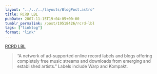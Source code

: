 ```yaml
---
layout: "../../../layouts/BlogPost.astro"
title: RCRD LBL
pubDate: 2007-11-15T19:04:05+00:00
tumblr_permalink: /post/19518426/rcrd-lbl
tags: ["linklog"]
format: "link"
---
```


[RCRD LBL][1]

> &ldquo;A network of ad-supported online record labels and blogs offering completely free music streams and downloads from emerging and established artists.&rdquo; Labels include Warp and Kompakt.

[1]: http://rcrdlbl.com/
